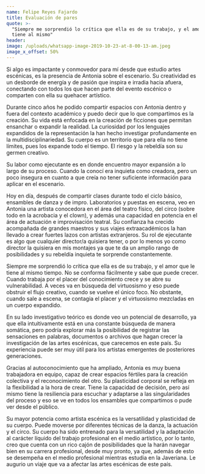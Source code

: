 ```yaml
---
name: Felipe Reyes Fajardo
title: Evaluación de pares
quote: >-
  "Siempre me sorprendió lo crítica que ella es de su trabajo, y el amor que le
  tiene al mismo"
header:
image: /uploads/whatsapp-image-2019-10-23-at-8-00-13-am.jpeg
image_x_offset: 50%
---
```


Si algo es impactante y conmovedor para m&iacute; desde que estudio artes esc&eacute;nicas, es la presencia de Antonia sobre el escenario. Su creatividad es un desborde de energ&iacute;a y de pasi&oacute;n que inspira e irradia hacia afuera, conectando con todos los que hacen parte del evento esc&eacute;nico o comparten con ella su quehacer art&iacute;stico.&nbsp;

Durante cinco a&ntilde;os he podido compartir espacios con Antonia dentro y fuera del contexto acad&eacute;mico y puedo decir que lo que compartimos es la creaci&oacute;n. Su vida est&aacute; enfocada en la creaci&oacute;n de ficciones que permitan ensanchar o expandir la realidad. La curiosidad por los lenguajes expandidos de la representaci&oacute;n la han hecho investigar profundamente en la multidisciplinariedad. Su cuerpo es un territorio que para ella no tiene l&iacute;mites, pues los expande todo el tiempo. El riesgo y la rebeld&iacute;a son su germen creativo.&nbsp;

Su labor como ejecutante es en donde encuentro mayor expansi&oacute;n a lo largo de su proceso. Cuando la conoc&iacute; era inquieta como creadora, pero un poco insegura en cuanto a que cre&iacute;a no tener suficiente informaci&oacute;n para aplicar en el escenario.&nbsp;

Hoy en d&iacute;a, despu&eacute;s de compartir clases durante todo el ciclo b&aacute;sico, ensambles de danza y de impro. Laboratorios y puestas en escena, veo en Antonia una artista conocedora en el &aacute;rea del teatro f&iacute;sico, del circo (sobre todo en la acrobacia y el clown), y adem&aacute;s una capacidad en potencia en el &aacute;rea de actuaci&oacute;n e improvisaci&oacute;n teatral. Su confianza ha crecido acompa&ntilde;ada de grandes maestros y sus viajes extraacad&eacute;micos la han llevado a crear fuertes lazos con artistas extranjeros. Su rol de ejecutante es algo que cualquier director/a quisiera tener, o por lo menos yo como director la quisiera en mis montajes ya que te da un amplio rango de posibilidades y su rebeld&iacute;a inquieta te sorprende constantemente.

Siempre me sorprendi&oacute; lo cr&iacute;tica que ella es de su trabajo, y el amor que le tiene al mismo tiempo. No se conforma f&aacute;cilmente y sabe que puede crecer. Cuando trabaja por el placer del conocimiento crece y se abre su vulnerabilidad. A veces va en b&uacute;squeda del virtuosismo y eso puede obstruir el flujo creativo, cuando se vuelve el &uacute;nico foco. No obstante, cuando sale a escena, se contagia el placer y el virtuosismo mezcladas en un cuerpo expandido.&nbsp;&nbsp;

En su lado investigativo te&oacute;rico es donde veo un potencial de desarrollo, ya que ella intuitivamente est&aacute; en una constante b&uacute;squeda de manera som&aacute;tica, pero podr&iacute;a explorar m&aacute;s la posibilidad de registrar las sensaciones en palabras, documentos o archivos que hagan crecer la investigaci&oacute;n de las artes esc&eacute;nicas, que carecemos en este pa&iacute;s. Su experiencia puede ser muy &uacute;til para los artistas emergentes de posteriores generaciones.&nbsp;

Gracias al autoconocimiento que ha ampliado, Antonia es muy buena trabajadora en equipo, capaz de crear espacios f&eacute;rtiles para la creaci&oacute;n colectiva y el reconocimiento del otro. Su plasticidad corporal se refleja en la flexibilidad a la hora de crear. Tiene la capacidad de decisi&oacute;n, pero as&iacute; mismo tiene la resiliencia para escuchar y adaptarse a las singularidades del proceso y eso se ve en todos los ensambles que compartimos o pude ver desde el p&uacute;blico.&nbsp;

Su mayor potencia como artista esc&eacute;nica es la versatilidad y plasticidad de su cuerpo. Puede moverse por diferentes t&eacute;cnicas de la danza, la actuaci&oacute;n y el circo. Su cuerpo ha sido entrenado para la versatilidad y la adaptaci&oacute;n al car&aacute;cter l&iacute;quido del trabajo profesional en el medio art&iacute;stico, por lo tanto, creo que cuenta con un rico caj&oacute;n de posibilidades que la har&aacute;n navegar bien en su carrera profesional, desde muy pronto, ya que, adem&aacute;s de esto se desempe&ntilde;a en el medio profesional mientras estudia en la Javeriana. Le augurio un viaje que va a afectar las artes esc&eacute;nicas de este pa&iacute;s.